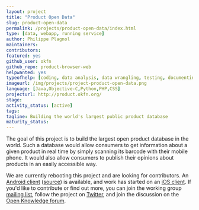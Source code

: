```yaml
---
layout: project
title: "Product Open Data"
slug: product-open-data
permalink: /projects/product-open-data/index.html
type: [data, webapp, running service]
author: Philippe Plagnol
maintainers:
contributors:
featured: yes
github_user: okfn
github_repo: product-browser-web
helpwanted: yes
typeofhelp: [coding, data analysis, data wrangling, testing, documenting, blogging, evangelism, project managing]
imageurl: /img/projects/project-product-open-data.png
language: [Java,Objective-C,Python,PHP,CSS]
projecturl: http://product.okfn.org/
stage:
activity_status: [active]
tags:
tagline: Building the world's largest public product database
maturity_status:
---
```


The goal of this project is to build the largest open product database
in the world.  Such a database would allow consumers to get
information about a given product in real time by simply scanning its
barcode with their mobile phone.  It would also allow consumers to
publish their opinions about products in an easily accessible way.

We are currently rebooting this project and are looking for
contributors.  An
[Android client](https://play.google.com/store/apps/details?id=org.okfn.pod)
([source](https://github.com/okfn/product-browser-android)) is
available, and work has started on an
[iOS client](https://github.com/okfn/product-browser-ios).  If you'd
like to contribute or find out more, you can join the working group
[mailing list](http://lists.okfn.org/mailman/listinfo/product), follow
the project on [Twitter](https://twitter.com/openproductdata), and
join the discussion on the
[Open Knowledge forum](http://discuss.okfn.org/category/open-knowledge-labs/open-product-data).
